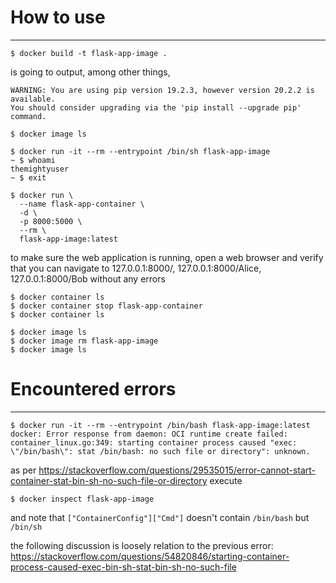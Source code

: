 # How to use
------------

```
$ docker build -t flask-app-image .
```
is going to output, among other things,
```
WARNING: You are using pip version 19.2.3, however version 20.2.2 is available.
You should consider upgrading via the 'pip install --upgrade pip' command.
```

```
$ docker image ls
```

```
$ docker run -it --rm --entrypoint /bin/sh flask-app-image
~ $ whoami
themightyuser
~ $ exit
```

```
$ docker run \
  --name flask-app-container \
  -d \
  -p 8000:5000 \
  --rm \
  flask-app-image:latest
```
to make sure the web application is running, open a web browser and verify that you can
navigate to 127.0.0.1:8000/, 127.0.0.1:8000/Alice, 127.0.0.1:8000/Bob without any errors

```
$ docker container ls
$ docker container stop flask-app-container
$ docker container ls

$ docker image ls
$ docker image rm flask-app-image
$ docker image ls
```



# Encountered errors
--------------------

```
$ docker run -it --rm --entrypoint /bin/bash flask-app-image:latest 
docker: Error response from daemon: OCI runtime create failed: container_linux.go:349: starting container process caused "exec: \"/bin/bash\": stat /bin/bash: no such file or directory": unknown.
```
as per https://stackoverflow.com/questions/29535015/error-cannot-start-container-stat-bin-sh-no-such-file-or-directory execute
```
$ docker inspect flask-app-image
```
and note that `["ContainerConfig"]["Cmd"]` doesn't contain `/bin/bash` but `/bin/sh`

the following discussion is loosely relation to the previous error: https://stackoverflow.com/questions/54820846/starting-container-process-caused-exec-bin-sh-stat-bin-sh-no-such-file